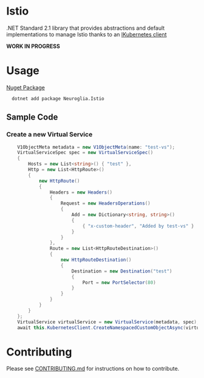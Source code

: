 # Istio
.NET Standard 2.1 library that provides abstractions and default implementations to manage Istio thanks to an [IKubernetes client](https://github.com/kubernetes-client/csharp)

**WORK IN PROGRESS**

# Usage

[Nuget Package](https://www.nuget.org/packages/Neuroglia.Istio/)

```
  dotnet add package Neuroglia.Istio
```

## Sample Code

### Create a new Virtual Service

```c#
    V1ObjectMeta metadata = new V1ObjectMeta(name: "test-vs");
    VirtualServiceSpec spec = new VirtualServiceSpec()
    {
        Hosts = new List<string>() { "test" },
        Http = new List<HttpRoute>() 
        { 
            new HttpRoute()
            {
                Headers = new Headers()
                {
                    Request = new HeadersOperations()
                    {
                        Add = new Dictionary<string, string>()
                        {
                            { "x-custom-header", "Added by test-vs" }
                        }
                    }
                },
                Route = new List<HttpRouteDestination>()
                {
                    new HttpRouteDestination()
                    {
                        Destination = new Destination("test")
                        {
                            Port = new PortSelector(80)
                        }
                    }
                }
            } 
        }
    };
    VirtualService virtualService = new VirtualService(metadata, spec);
    await this.KubernetesClient.CreateNamespacedCustomObjectAsync(virtualService, broker.Namespace());
```

# Contributing

Please see [CONTRIBUTING.md](https://github.com/neuroglia-io/K8s/blob/master/CONTRIBUTING.md) for instructions on how to contribute.
